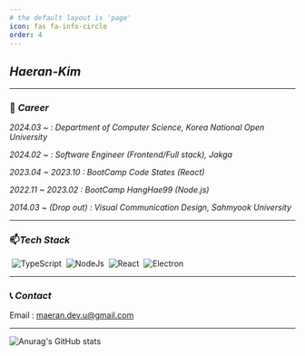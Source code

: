 ```yaml
---
# the default layout is 'page'
icon: fas fa-info-circle
order: 4
---
```


## **_Haeran-Kim_**

<hr/>

### 💼 _Career_

>
_2024.03 ~  : Department of Computer Science, Korea National Open University_
>
_2024.02 ~  : Software Engineer (Frontend/Full stack), Jakga_
>
_2023.04 ~ 2023.10 : BootCamp Code States (React)_
>
_2022.11 ~ 2023.02 : BootCamp HangHae99 (Node.js)_
>
_2014.03 ~ (Drop out) : Visual Communication Design, Sahmyook University_


<hr/>

### 📫_Tech Stack_  

<div style='display:flex; .img.mar'>
  <img style='margin:0px 4px' src="https://img.shields.io/badge/TypeScript-3178C6?style=flat&logo=TypeScript&logoColor=white" alt='TypeScript'/>
  <img style='margin:0px 4px' src="https://img.shields.io/badge/NodeJs-339933?style=flat&logo=nodedotjs&logoColor=white" alt='NodeJs'/>
  <img style='margin:0px 4px' src="https://img.shields.io/badge/React-61DAFB?style=flat&logo=react&logoColor=white" alt='React'/>
  <img style='margin:0px 4px' src="https://img.shields.io/badge/Electron-47848F?style=flat&logo=electron&logoColor=white" alt='Electron'/>
</div>

<hr/>

### 📞 _Contact_
Email : maeran.dev.u@gmail.com

<hr/>

![Anurag's GitHub stats](https://github-readme-stats.vercel.app/api?username=kimmand0o0&&show_icons=true&theme=great-gatsby) 
